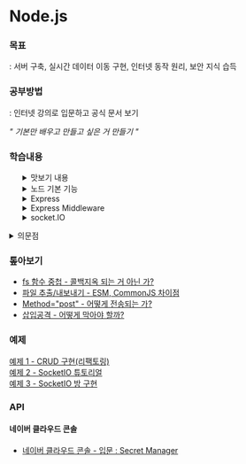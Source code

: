 # Node.js

### 목표

: 서버 구축, 실시간 데이터 이동 구현, 인터넷 동작 원리, 보안 지식 습득

### 공부방법

: 인터넷 강의로 입문하고 공식 문서 보기   

*" 기본만 배우고 만들고 싶은 거 만들기 "*

### 학습내용

<ul style="list-style: none">
  <li line-style="none">
  <details>
  <summary>맛보기 내용</summary>

  - 응답 반환 설정  
    `response.end();`  
    : if else 문에서 중복 생략하기 위해 아래에 두었더니 한 박자 늦은 값 출력

  - 패키지매니저 - pm2

    `pm2 start main.js --watch` : 파일 수정하면 자동 갱신  
    `pm2 logs` : 실시간 로그 확인 (ctrl + c : 나가기)

  - form method="post"  
    : 발신 내용을 숨겨서 전송, 주소창에 드러나지 않음

  - node에서 파일 추출/내보내기  
    : module.exports, require

  - 링크 이동  
    : `{Location: ...}` 설정할 때 한글 주소 인식 오류

  - 삽입공격 방지  
    : `path.parse().base`, `sanitize-html API`
  </details>
  </li>

  <li line-style="none">
  <details>
  <summary>노드 기본 기능</summary>

  - ### 환경변수

    `process.env` : 비밀키를 보관하는 용도

  - ### 노드 이벤트 루프 우선순위

    : `nextTick` -> `promise` -> `timeout` -> `immediate`

  - ### path

    : `\`, `/` 자동 처리

    ```javascript
    path.join(**dirname, '..', '/var.js');
    // C:\\user\\var.js (주소 결합 역할)
    path.resolve(**dirname, '..', /var.js);
    // C:\\var.js (절대경로 탐색)

    // 상대경로: 현재폴더에서 시작 / 절대경로: 루트폴더에서 시작
    ```

  - ### 노드 주소 체계

    : `new URL('주소')` -> URL 객체 값 반환

    ![주소체계](./md/img/주소체계.jpg)

  - ### crypto

    1. **해쉬화**  
       : 암호화 O - 복호화 X, 알고리즘 다양

    2. **대칭형 암호화**  
       : key 사용됨 (서버 - 프론트 사용 불가: 프론트에서 key 드러남)

    3. **비대칭형 암호화**  
       : 서로 다른 key 사용 (서버 - 프론트 사용)

  - ### util
    : 각종 편의 기능 모듈  
    `deprecated`, `promisify` 자주 사용
    ```
    // deprecated
    // 변경될 코드 사용자에게 경고 알림, 예시) 라이브러리 관리
    ```
    ```
    // promisify
    // 프로미스 패턴화(async/await 가능)
    ```
  - ### worker_thread

    : 멀티스레드는 다른 언어 추천

  - ### child_process

    : 다른 언어 가져오기, `호출` 역할

    ```javascript
    const spawn = require('child_process');
    const process = spawn('python', ['test.py']);

    process.stdout.on('data', function (data) {
      console.log(data.toString());
    });
    ```

  - ### 동기/비동기

    - **동기**
      - 순서대로 실행
      - 한번에 하나 처리
    - **비동기**
      - 순서대로 실행 X
      - 한번에 여러 개 처리  
        : `then`, `await` 사용하여 순서대로 처리 가능

  - ### 버퍼/스트림

    - **버퍼**  
      : 일정한 크기로 모아두는 데이터 - 일정 크기가 되면 한 번에 처리
    - **스트림**  
      : 데이터 흐름 - 일정한 크기로 나눠서 여러 번 처리 (대용량 처리 유리)

  - ### 에러 처리

    - 콜백 에러는 노드 프로세스를 멈추게 하지 않는다.
    - `promise` 사용할 때 `catch` 붙여야 한다.

      ```javascript
      process.on('uncaughtException', (err) => console.error(err));

      // 모든 에러 기록하지만 복구 작업 부적합
      ```

    </details>
    </li>

    <li line-style="none">
    <details>
    <summary>Express</summary>

    - ## nodemon

      : 프로젝트 파일 변경 감지

      - 실행  
        : npx nodemon `<파일명>`

    - ## 문서

      ### 1. 기본 라우팅

      - app.`METHOD`( `PATH` , `HANDLER` )
        - `METHOOD`  
          : get post send put post delete : 소문자 작성
        - `PATH`  
          : 경로
        - `HANDLER`  
          : 경로 도착 시 실행되는 함수

      ### 2. set(키, 값)

      : 환경변수 지정

      - `get('키')` 값 불러오기 가능

      ### 3. HTML 읽기

      : `sendFile()`, 받은 경로 파일로 변환

      - path: 파일과 폴더 경로  
        `.join()`: 부여한 인수 순서대로 결합

      ### 4. 미들웨어요청

      : 응답 주기 중 접근 권한을 갖는 함수  
      `use()` = 미들웨어 X, 미들웨어 함수를 결합 O

      ```javascript
      app.use([path,] (req, res, next) => {});

      /*
        path: 지정한 경로에 적용
        req: 요청
        res: 반응
        next: 다음 라우터
      */

      // 에러 처리 (매개변수 4개)
      app.use([path,] (err, req, res, next) => {});
      ```

      ### 5. Express 주의사항

      - 한번의 요청은 하나의 반응을 반환.
      - `writeHead()`, `end()` 사용자제  
        : 편의를 위해 하나로 만든 `send()` 사용 권장

    </details>
    </li>

    <li line-style="none">
    <details>
    <summary>Express Middleware</summary>

    - ### morgan

      : HTTP 요청에 대한 로그 출력

      - `'dev'` : 개발용  
        : _status / ms / byte_

      - `'combined'` : 배포용  
        : _ip / 날짜시간 / 브라우저 ..._

    - ### cookieParser

      : 문자열이 아닌 객체로 쿠키 조작 가능

    - ### body-parser

      : express 내장되어 있음, 설치 X

      - `express.static()`  
        : 정적파일/폴더 경로 설정, 미들웨어 위치 중요

      - `express.json()`  
        : json 데이터 파싱

      - `express.urlencoded()`  
        : form 데이터 파싱, extended = qs: true || querystring

        ```javascript
        app.use('/public', express.static('public'));
        app.use(express.json()); // json 데이터
        app.use(express.urlencoded({ extended: true })); // form 데이터

        /*  body-parser 특징
            1. 실행 성공 - next() / 실행 실패 - 404, 
            2. static은 실행 성공하면 next() 호출 X 
            3. request에서 데이터 바로 꺼내서 사용 가능
            4. 미들웨어 순서 따라 결과 다를 수 있음
        */
        ```

    - ### express-session

      #### 1. 세션 객체 설정

      ```javascript
      app.use(
        session({
          resave: false,
          saveUninitialized: false,
          secret: process.env.COOKIE_KEY,
          cookie: {
            maxAge: 10000,
            httpOnly: true,
            path: '/',
          },
          name: 'session-cookie',
        })
      );

      /*
          resave
          : 요청이 왔을 때 다시 저장 여부
          saveUnitialized
          : 세션에 저장할 내역이 없어도 저장 여부
          secret
          : 암호화 키
          cookie
          : 암호화 된 값으로 표기, 'secret' 옵션 필요
          name
          : 세션 이름
      */
      ```

      #### 2. 세션 객체 생성

      ```javascript
      app.get('/', (req, res) => {
        // 키-값 선언
        req.session.nameValue = 'first-session-cookie';
        req.session.idValue = 'first-session-cookie2';
        ...
      });
      ```

    - ### Multer

      : [Multer](https://github.com/expressjs/multer/blob/master/doc/README-ko.md) 파일 업로드 처리

      #### 1. 파일 저장 방법 선언

      ```javascript
      const multer = require('multer');

      const storage = multer.diskStorage({
        // 경로지정
        destination: function (req, file, done) {
          done(null, __dirname + '/uploads'); // done(실패, 성공)
        },
        // 파일 이름지정
        filename: function (req, file, done) {
          done(null, file.fieldname + Date.now());
        },
      });
      ```

      #### 2. 라우터에서 파일 업로드

      ```javascript
      const upload = multer({ storage: storage });

      app.post('/upload', upload.array('image', 3), (req, res, next) => {
        let content = req.file;
        // upload.sigle()은 req.file로 접근
        let contents = req.files;
        // upload.array() || .fields()은 req.files로 접근
        res.send(contents);
      });
      /*
          .single(fieldname)
            - fieldname: 명시된 단수 파일 전달 받음, req.file
            
          .array(fieldname[, maxCount: Number])
            - fieldname: 명시된 복수 파일 전달 받음, req.files
              maxCount 초과 시 error 출력
              
          .fields(fields)
            - fields: 명시된 여러 파일 전달 받음, req.files
            예) [{name: 'image', maxCount: 4}, {name: 'video', maxCount: 3} ...]
          
        */
      ```

    - ### .env
      - `npm i dotenv` : 설치해야 인식
      - `.env` : 키-값 선언, 세미콜론 생략
      - `process.env.[지정한 키]` : 환경변수 불러오기

    </details>
    </li>

    <li>
    <details>
    <summary>socket.IO</summary>

    - ## 공식문서
      [soket.IO](https://socket.io/docs/v4/tutorial/introduction)

    - ### ESM import/export 사용방법
        - package.json : `"type": "module"` 추가
        - .js : `.mjs` 파일명 변경

    - ### socket 이벤트
        - #### 접속
          ```javascript
          io.on('connection', (socket) => {});
          ```

        - #### 발생
          - 전체 클라이언트에게 전달 
            ```javascript
            // emit('이벤트 이름', '전송 데이터')
            io.emit('chat message', '안녕하세요');
            ```
          - 현재 클라이언트 제외 전체 클라이언트에게 전달 

            ```javascript
            socket.broadcast.emit('chat message', '현재 창에서는 안 보입니다.'); // 윈도우 창 2개로 확인
            ```
              

        - #### 처리
          ```javascript
          socket.on('chat message', (msg) => {
            console.log(msg); // msg(전송데이터) 반환
          });
          ```
      
    - ### 방
       **Io -> NameSpace -> Room -> Socket**

        ```javascript
        console.log(socket.adapter);

        { 
          ...,
          rooms: Map(3) {
            '사용자1' => Set(1) { '사용자1' },
            '사용자2' => Set(1) { '사용자2' },
            '1번방' => Set(1) { '사용자1' }
          },
          sids: Map(2) {
            '사용자1' => Set(1) { '사용자1', '1번방' },
            '사용자2' => Set(1) { '사용자2' }
          },
        }
        ```
        - ### rooms   
          : 접속 가능한 방 목록   
          - `[set]` : 방에 접속되어 있는 소켓ID 배열, `Set(0)`이면 해당 방 사라짐   

          - 기본적으로 접속한 소켓ID가 적혀있음 => 개인 방    
          
            **본인이 나가고 아무도 없으면(`Set(0)`) 자신의 방도 사라짐*
        
        - ### sids
          : 소켓ID 목록
          - `[set]` : 각 ID가 접속되어 있는 방 배열

        - ### `join()`, `leave()`
          : 방 들어가기(생성) / 나가기    

          **join() 해야 메시지 전달/확인 할 수 있음*
          ```javascript
          socket.join(room); // room : String
          socket.leave(room); 
          ```

        - ### `to()`
          : 메시지 전달할 방 지정하기

          **to('room' : String) 문자열로 전달해야 동작*
          ```javascript
          // 1번방에 본인 포함 전체에게 전달
          io.to('1번방').emit('cheat message', 'Hi');
          
          // 사용자1에게 전달 (본인 볼 수 없음 : broadcast)
          socket.broadcast.to('사용자1').emit('cheat message', 'Hi');
          ```

        - ### 발신 client ID
          : 클라이언트의 코드가 있는 곳에서 소켓ID 얻음 (현 html 파일)
       

    - ### 과제
      ```
      ✅  1. Broadcast a message to connected users when someone connects or disconnects. 
      ✅  2. Add support for nicknames.
      ✅  3. Don’t send the same message to the user that sent it. Instead, append the message directly as soon as they press enter.
      ✅  4. Add “{user} is typing” functionality.
      ✅  5. Show who’s online. 
      ✅  6. Add private messaging.
      🔃  7. Share your improvements!
      ```

    </details>
    </li>
  </ul>

<details>
<summary>의문점</summary>

- #### fs 함수 중첩

  : 콜백지옥 되는 거 아닌 가?

- #### 파일 추출/내보내기

  : es6/node `import`, `require` 차이점

- #### 에러처리, status처리는 서로 다른 건가?

  ```
  에러처리는 매개변수를 4개를 갖는 미들웨어
  status처리는 path를 가지고 있지 않는 라우터
  ```

</details>

### 톺아보기

- [fs 함수 중첩 - 콜백지옥 되는 거 아닌 가?](./md/fsCallbackHell.md)
- [파일 추출/내보내기 - ESM, CommonJS 차이점](./md/importExportDiff.md)
- [Method="post" - 어떻게 전송되는 가?](./md/method_post.md)
- [삽입공격 - 어떻게 막아야 할까?](./md/injectionAtt.md)

### 예제

[예제 1 - CRUD 구현(리팩토링)](./맛보기/main.js)   
[예제 2 - SocketIO 튜토리얼](./socketIO/app.js)   
[예제 3 - SocketIO 방 구현](./socketIO/room.js)   

### API
#### 네이버 클라우드 콘솔

  - [네이버 클라우드 콘솔 - 입문 : Secret Manager](./md/NCC_secretManager.md)   

